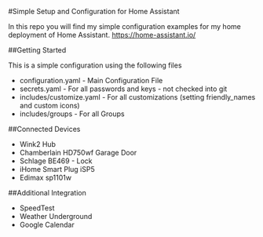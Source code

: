 #Simple Setup and Configuration for Home Assistant

In this repo you will find my simple configuration examples for my home deployment of Home Assistant.
https://home-assistant.io/

##Getting Started

This is a simple configuration using the following files

* configuration.yaml - Main Configuration File
* secrets.yaml - For all passwords and keys - not checked into git
* includes/customize.yaml - For all customizations (setting friendly_names and custom icons)
* includes/groups - For all Groups

##Connected Devices
* Wink2 Hub
* Chamberlain  HD750wf Garage Door
* Schlage BE469 - Lock
* iHome Smart Plug iSP5
* Edimax sp1101w

##Additional Integration
* SpeedTest
* Weather Underground
* Google Calendar
